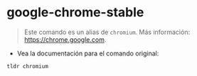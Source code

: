 # google-chrome-stable

> Este comando es un alias de `chromium`.
> Más información: <https://chrome.google.com>.

- Vea la documentación para el comando original:

`tldr chromium`
